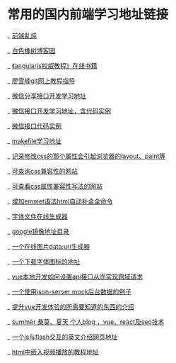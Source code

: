# 常用的国内前端学习地址链接

_ [前端乱炖](www.html-js.com)

_ [白色橡树博客园](http://www.cnblogs.com/PeunZhang/)

_ [《angularjs权威教程》在线书籍](http://www.ituring.com.cn/tupubarticle/1385)

_ [廖雪峰git网上教程指导](http://www.liaoxuefeng.com/wiki/0013739516305929606dd18361248578c67b8067c8c017b000)

_ [微信分享接口开发学习地址](caibaojian.com/wxshare-config.html)

_ [微信接口开发学习地址，含代码实例](http://www.360doc.com/content/15/0111/21/19291760_439977810.shtml)

_ [微信接口代码实例](http://203.195.235.76/jssdk/)

_ [makefile学习地址](http://blog.csdn.net/haoel/article/details/2886)

_ [记录修改css的那个属性会引起浏览器的layout、paint等](https://csstriggers.com/)

_ [可查询css兼容性的网站](http://www.caniuse.com)

_ [可查看css属性兼容性写法的网站](http://www.css3chart.com)

_ [增加emmet语法html自动补全全命令](https://docs.emmet.io/cheat-sheet/)

_ [字体文件在线生成器](https://transfonter.org/)

_ [google镜像地址目录](http://coderschool.cn/1853.html)

_ [一个在线图片data:uri生成器](http://jpillora.com/base64-encoder/)

_ [一个下载字体图标的地址](http://www.iconfont.cn/)

_ [vue本地开发如何设置api接口从而实现跨域请求](https://vuejs-templates.github.io/webpack/proxy.html)

_ [一个使用json-server mock后台数据的例子](https://github.com/Iamlars/diaries/tree/master/demos/mock)

_ [提升vue开发体验的所需要知道的东西的介绍](https://pablohpsilva.github.io/vuejs-component-style-guide/#/)

_ [summer 桑莫、夏天 个人blog ，vue、react及seo技术](https://cythilya.github.io/2014/01/22/seo-duplicate-content/)

_ [一个js与flash交互的英文介绍网页地址](http://www.permadi.com/tutorial/flashjscommand/)

_ [html中嵌入视频播放的教程地址](https://www.free-video-hosting.net/embed-flash.php)

